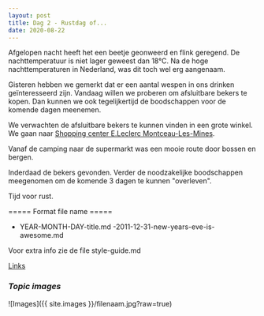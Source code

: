 ```yaml
---
layout: post
title: Dag 2 - Rustdag of...
date: 2020-08-22
---
```


Afgelopen nacht heeft het een beetje geonweerd en flink geregend. De nachttemperatuur is niet lager geweest dan 18°C. Na de hoge nachttemperaturen in Nederland, was dit toch wel erg aangenaam.

Gisteren hebben we gemerkt dat er een aantal wespen in ons drinken geïnteresseerd zijn. Vandaag willen we proberen om afsluitbare bekers te kopen. Dan kunnen we ook tegelijkertijd de boodschappen voor de komende dagen meenemen.

We verwachten de afsluitbare bekers te kunnen vinden in een grote winkel. We gaan naar [Shopping center E.Leclerc Montceau-Les-Mines](https://maps.app.goo.gl/zqYkrB8pxcP1Liz39).

Vanaf de camping naar de supermarkt was een mooie route door bossen en bergen.

Inderdaad de bekers gevonden. Verder de noodzakelijke boodschappen meegenomen om de komende 3 dagen te kunnen "overleven".

Tijd voor rust.

===== Format file name =====
- YEAR-MONTH-DAY-title.md
-2011-12-31-new-years-eve-is-awesome.md

Voor extra info zie de file style-guide.md  

[Links](http://example.com)  


### *Topic images*  

![Images]({{ site.images }}/filenaam.jpg?raw=true)
